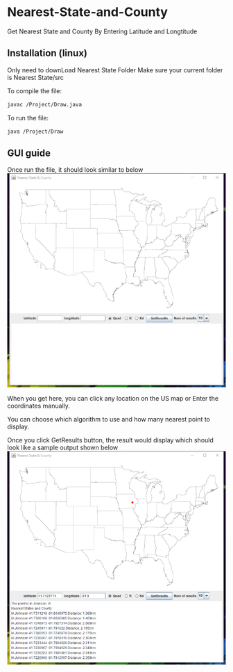 # Nearest-State-and-County
Get Nearest State and County By Entering Latitude and Longtitude

## Installation (linux)
Only need to downLoad Nearest State Folder
Make sure your current folder is Nearest State/src

To compile the file:
```bash
javac /Project/Draw.java
```
To run the file:
```bash
java /Project/Draw
```
## GUI guide
Once run the file, it should look similar to below
![GUI](https://raw.githubusercontent.com/HaotianCheng/Nearest-State-and-County/master/SampleGUI1.png)

When you get here, you can click any location on the US map or Enter the coordinates manually.

You can choose which algorithm to use and how many nearest point to display.

Once you click GetResults button, the result would display which should look like a sample output shown below
![GUI](https://raw.githubusercontent.com/HaotianCheng/Nearest-State-and-County/master/SampleGUI2.png)
